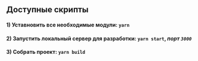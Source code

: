 ## Доступные скрипты

#### 1) Уставновить все необходимые модули: `yarn`

#### 2) Запустить локальный сервер для разработки: `yarn start`, *порт `3000`*

#### 3) Собрать проект: `yarn build`